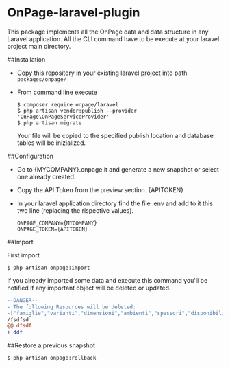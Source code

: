 # OnPage-laravel-plugin

This package implements all the OnPage data and data structure in any Laravel application.
All the CLI command have to be execute at your laravel project main directory.

##Installation



- Copy this repository in your existing laravel project into path ```packages/onpage/```

- From command line execute
    ```shell
    $ composer require onpage/laravel
    $ php artisan vendor:publish --provider 'OnPage\OnPageServiceProvider'
    $ php artisan migrate
    ```
    Your file will be copied to the specified publish location and database tables will be inizialized.


##Configuration

- Go to {MYCOMPANY}.onpage.it and generate a new snapshot or select one already created.

- Copy the API Token from the preview section. {APITOKEN}

- In your laravel application directory find the file .env and add to it this two line (replacing the rispective values).
    ```
    ONPAGE_COMPANY={MYCOMPANY}
    ONPAGE_TOKEN={APITOKEN}
    ```

##Import

First import

```shell
$ php artisan onpage:import
```

If you already imported some data and execute this command you'll be notified if any important object will be deleted or updated.

```diff
--DANGER--
- The following Resources will be deleted:
-["famiglie","varianti","dimensioni","ambienti","spessori","disponibilit_","colori","texture","granulometria","fondo","paese","materiale","certificazioni"]
/fsdfsd
@@ dfsdf
+ ddf

```





##Restore a previous snapshot

```shell
$ php artisan onpage:rollback
```
